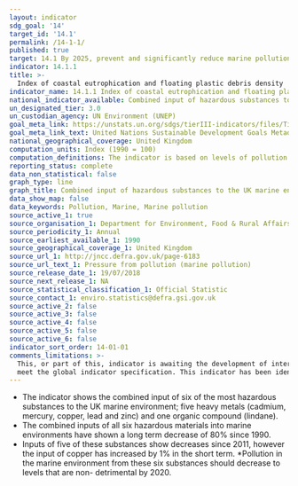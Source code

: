 ```yaml
---
layout: indicator
sdg_goal: '14'
target_id: '14.1'
permalink: /14-1-1/
published: true
target: 14.1 By 2025, prevent and significantly reduce marine pollution of all kinds, in particular from land-based activities, including marine debris and nutrient pollution
indicator: 14.1.1
title: >-
  Index of coastal eutrophication and floating plastic debris density
indicator_name: 14.1.1 Index of coastal eutrophication and floating plastic debris density
national_indicator_available: Combined input of hazardous substances to the UK marine environment, as an index of estimated weight of substances per year, 1990 to 2016.
un_designated_tier: 3.0
un_custodian_agency: UN Environment (UNEP)
goal_meta_link: https://unstats.un.org/sdgs/tierIII-indicators/files/Tier3-14-01-01.pdf
goal_meta_link_text: United Nations Sustainable Development Goals Metadata (PDF 4.0 MB)
national_geographical_coverage: United Kingdom
computation_units: Index (1990 = 100)
computation_definitions: The indicator is based on levels of pollution of five heavy metals (cadmium, mercury, copper, lead and zinc) and one organic compound (lindane) into the marine environment.
reporting_status: complete
data_non_statistical: false
graph_type: line
graph_title: Combined input of hazardous substances to the UK marine environment, as an index of estimated weight of substances per year
data_show_map: false
data_keywords: Pollution, Marine, Marine pollution
source_active_1: true
source_organisation_1: Department for Environment, Food & Rural Affairs (Defra)
source_periodicity_1: Annual
source_earliest_available_1: 1990
source_geographical_coverage_1: United Kingdom
source_url_1: http://jncc.defra.gov.uk/page-6183
source_url_text_1: Pressure from pollution (marine pollution)
source_release_date_1: 19/07/2018
source_next_release_1: NA
source_statistical_classification_1: Official Statistic
source_contact_1: enviro.statistics@defra.gsi.gov.uk
source_active_2: false
source_active_3: false
source_active_4: false
source_active_5: false
source_active_6: false
indicator_sort_order: 14-01-01
comments_limitations: >-
  This, or part of this, indicator is awaiting the development of internationally established methodology and standards (classified by the UN as tier 3). This indicator is being used as an approximation of the UN SDG Indicator. Where possible, we will work to identify or develop UK data to
  meet the global indicator specification. This indicator has been identified in collaboration with topic experts.
---
```

* The indicator shows the combined input of six of the most hazardous substances to the UK marine environment; five heavy metals (cadmium, mercury, copper, lead and zinc) and one organic compound (lindane). 
* The combined inputs of all six hazardous materials into marine environments have
shown a long term decrease of 80% since 1990. 
* Inputs of five of these substances show decreases since 2011, however the input of copper has increased by 1% in the short term. 
*Pollution in the marine environment from these six substances should decrease to levels that are non-
detrimental by 2020.